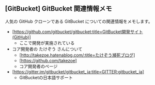 ## [GitBucket] GitBucket 関連情報メモ

人気の GitHub クローンである GitBucket についての関連情報をメモします。

* [https://github.com/gitbucket/gitbucket:title=GitBucket開発サイト(GitHub)]
  * ここで開発が実施されている
* コア開発者の たけぞう さんについて
  * [http://takezoe.hatenablog.com/:title=たけぞう瀕死ブログ]
  * [https://github.com/takezoe]
  * コア開発者のページ
* [https://gitter.im/gitbucket/gitbucket_ja:title=GITTER:gitbucket_ja]
  * GitBucketの日本語サポート

